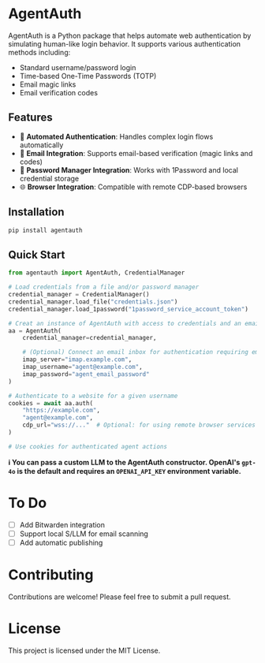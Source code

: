 # AgentAuth

AgentAuth is a Python package that helps automate web authentication by simulating human-like login behavior. It supports various authentication methods including:
- Standard username/password login
- Time-based One-Time Passwords (TOTP)
- Email magic links
- Email verification codes

## Features

- 🤖 **Automated Authentication**: Handles complex login flows automatically
- 📧 **Email Integration**: Supports email-based verification (magic links and codes)
- 🔐 **Password Manager Integration**: Works with 1Password and local credential storage
- 🌐 **Browser Integration**: Compatible with remote CDP-based browsers

## Installation

```bash
pip install agentauth
```

## Quick Start

```python
from agentauth import AgentAuth, CredentialManager

# Load credentials from a file and/or password manager
credential_manager = CredentialManager()
credential_manager.load_file("credentials.json")
credential_manager.load_1password("1password_service_account_token")

# Creat an instance of AgentAuth with access to credentials and an email inbox
aa = AgentAuth(
    credential_manager=credential_manager,

    # (Optional) Connect an email inbox for authentication requiring email links or codes
    imap_server="imap.example.com",
    imap_username="agent@example.com",
    imap_password="agent_email_password"
)

# Authenticate to a website for a given username
cookies = await aa.auth(
    "https://example.com",
    "agent@example.com",
    cdp_url="wss://..."  # Optional: for using remote browser services
)

# Use cookies for authenticated agent actions
```

**ℹ️ You can pass a custom LLM to the AgentAuth constructor. OpenAI's `gpt-4o` is the default and requires an `OPENAI_API_KEY` environment variable.**

# To Do

- [ ] Add Bitwarden integration
- [ ] Support local S/LLM for email scanning
- [ ] Add automatic publishing

# Contributing

Contributions are welcome! Please feel free to submit a pull request.

# License

This project is licensed under the MIT License.
